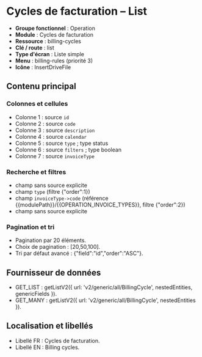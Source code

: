 # Cycles de facturation – List

- **Groupe fonctionnel** : Operation
- **Module** : Cycles de facturation
- **Ressource** : billing-cycles
- **Clé / route** : list
- **Type d'écran** : Liste simple
- **Menu** : billing-rules (priorité 3)
- **Icône** : InsertDriveFile

## Contenu principal
### Colonnes et cellules
- Colonne 1 : source `id`
- Colonne 2 : source `code`
- Colonne 3 : source `description`
- Colonne 4 : source `calendar`
- Colonne 5 : source `type` ; type status
- Colonne 6 : source `filters` ; type boolean
- Colonne 7 : source `invoiceType`

### Recherche et filtres
- champ sans source explicite
- champ `type` (filtre {"order":1})
- champ `invoiceType->code` (référence {{modulePath}}/{{OPERATION_INVOICE_TYPES}}, filtre {"order":2})
- champ sans source explicite

### Pagination et tri
- Pagination par 20 éléments.
- Choix de pagination : [20,50,100].
- Tri par défaut avancé : {"field":"id","order":"ASC"}.

## Fournisseur de données
- GET_LIST : getListV2({
  url: 'v2/generic/all/BillingCycle',
  nestedEntities,
  genericFields
}).
- GET_MANY : getListV2({
  url: 'v2/generic/all/BillingCycle',
  nestedEntities
}).

## Localisation et libellés
- Libellé FR : Cycles de facturation.
- Libellé EN : Billing cycles.